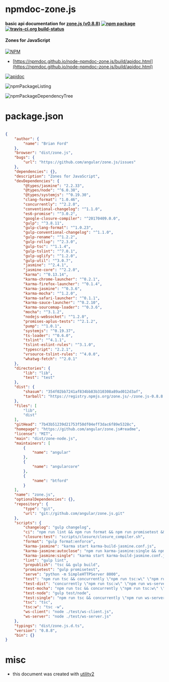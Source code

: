 # npmdoc-zone.js

#### basic api documentation for  [zone.js (v0.8.8)](https://github.com/angular/zone.js#readme)  [![npm package](https://img.shields.io/npm/v/npmdoc-zone.js.svg?style=flat-square)](https://www.npmjs.org/package/npmdoc-zone.js) [![travis-ci.org build-status](https://api.travis-ci.org/npmdoc/node-npmdoc-zone.js.svg)](https://travis-ci.org/npmdoc/node-npmdoc-zone.js)

#### Zones for JavaScript

[![NPM](https://nodei.co/npm/zone.js.png?downloads=true&downloadRank=true&stars=true)](https://www.npmjs.com/package/zone.js)

- [https://npmdoc.github.io/node-npmdoc-zone.js/build/apidoc.html](https://npmdoc.github.io/node-npmdoc-zone.js/build/apidoc.html)

[![apidoc](https://npmdoc.github.io/node-npmdoc-zone.js/build/screenCapture.buildCi.browser.%252Ftmp%252Fbuild%252Fapidoc.html.png)](https://npmdoc.github.io/node-npmdoc-zone.js/build/apidoc.html)

![npmPackageListing](https://npmdoc.github.io/node-npmdoc-zone.js/build/screenCapture.npmPackageListing.svg)

![npmPackageDependencyTree](https://npmdoc.github.io/node-npmdoc-zone.js/build/screenCapture.npmPackageDependencyTree.svg)



# package.json

```json

{
    "author": {
        "name": "Brian Ford"
    },
    "browser": "dist/zone.js",
    "bugs": {
        "url": "https://github.com/angular/zone.js/issues"
    },
    "dependencies": {},
    "description": "Zones for JavaScript",
    "devDependencies": {
        "@types/jasmine": "2.2.33",
        "@types/node": "^6.0.38",
        "@types/systemjs": "^0.19.30",
        "clang-format": "1.0.46",
        "concurrently": "^2.2.0",
        "conventional-changelog": "^1.1.0",
        "es6-promise": "^3.0.2",
        "google-closure-compiler": "^20170409.0.0",
        "gulp": "^3.8.11",
        "gulp-clang-format": "^1.0.23",
        "gulp-conventional-changelog": "^1.1.0",
        "gulp-rename": "^1.2.2",
        "gulp-rollup": "^2.3.0",
        "gulp-tsc": "^1.1.4",
        "gulp-tslint": "^7.0.1",
        "gulp-uglify": "^1.2.0",
        "gulp-util": "^3.0.7",
        "jasmine": "^2.4.1",
        "jasmine-core": "^2.2.0",
        "karma": "^0.13.14",
        "karma-chrome-launcher": "^0.2.1",
        "karma-firefox-launcher": "^0.1.4",
        "karma-jasmine": "^0.3.6",
        "karma-mocha": "^1.2.0",
        "karma-safari-launcher": "^0.1.1",
        "karma-sauce-launcher": "^0.2.10",
        "karma-sourcemap-loader": "^0.3.6",
        "mocha": "^3.1.2",
        "nodejs-websocket": "^1.2.0",
        "promises-aplus-tests": "^2.1.2",
        "pump": "^1.0.1",
        "systemjs": "^0.19.37",
        "ts-loader": "^0.6.0",
        "tslint": "^4.1.1",
        "tslint-eslint-rules": "^3.1.0",
        "typescript": "2.2.1",
        "vrsource-tslint-rules": "^4.0.0",
        "whatwg-fetch": "^2.0.1"
    },
    "directories": {
        "lib": "lib",
        "test": "test"
    },
    "dist": {
        "shasum": "354f02bb7241af834bb83b310308a89ad012d3af",
        "tarball": "https://registry.npmjs.org/zone.js/-/zone.js-0.8.8.tgz"
    },
    "files": [
        "lib",
        "dist"
    ],
    "gitHead": "7b43b51239d21753f50df04eff3dac6f89e5328c",
    "homepage": "https://github.com/angular/zone.js#readme",
    "license": "MIT",
    "main": "dist/zone-node.js",
    "maintainers": [
        {
            "name": "angular"
        },
        {
            "name": "angularcore"
        },
        {
            "name": "btford"
        }
    ],
    "name": "zone.js",
    "optionalDependencies": {},
    "repository": {
        "type": "git",
        "url": "git://github.com/angular/zone.js.git"
    },
    "scripts": {
        "changelog": "gulp changelog",
        "ci": "npm run lint && npm run format && npm run promisetest && npm run test:single && npm run test-node",
        "closure:test": "scripts/closure/closure_compiler.sh",
        "format": "gulp format:enforce",
        "karma-jasmine": "karma start karma-build-jasmine.conf.js",
        "karma-jasmine:autoclose": "npm run karma-jasmine:single && npm run ws-client",
        "karma-jasmine:single": "karma start karma-build-jasmine.conf.js --single-run",
        "lint": "gulp lint",
        "prepublish": "tsc && gulp build",
        "promisetest": "gulp promisetest",
        "serve": "python -m SimpleHTTPServer 8000",
        "test": "npm run tsc && concurrently \"npm run tsc:w\" \"npm run ws-server\" \"npm run karma-jasmine\"",
        "test-dist": "concurrently \"npm run tsc:w\" \"npm run ws-server\" \"karma start karma-dist-jasmine.conf.js\"",
        "test-mocha": "npm run tsc && concurrently \"npm run tsc:w\" \"npm run ws-server\" \"karma start karma-build-mocha.conf.js\"",
        "test-node": "gulp test/node",
        "test:single": "npm run tsc && concurrently \"npm run ws-server\" \"npm run karma-jasmine:autoclose\"",
        "tsc": "tsc",
        "tsc:w": "tsc -w",
        "ws-client": "node ./test/ws-client.js",
        "ws-server": "node ./test/ws-server.js"
    },
    "typings": "dist/zone.js.d.ts",
    "version": "0.8.8",
    "bin": {}
}
```



# misc
- this document was created with [utility2](https://github.com/kaizhu256/node-utility2)
